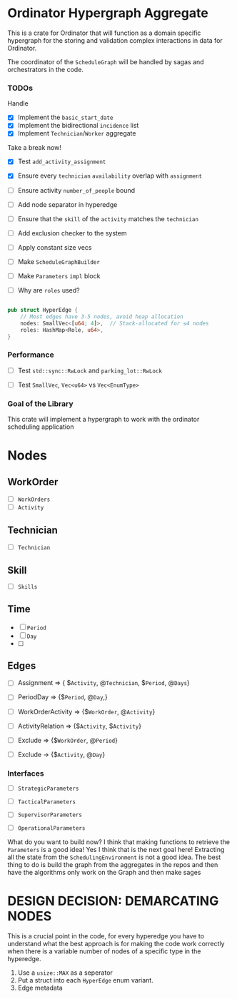 # Ordinator Hypergraph Aggregate


This is a crate for Ordinator that will function as a domain specific hypergraph
for the storing and validation complex interactions in  data for Ordinator.

The coordinator of the `ScheduleGraph` will be handled by sagas and orchestrators
in the code.

### TODOs 

Handle 
- [x] Implement the `basic_start_date`
- [x] Implement the bidirectional `incidence` list
- [x] Implement `Technician`/`Worker` aggregate

Take a break now!
- [x] Test `add_activity_assignment`
- [x] Ensure every `technician` `availability` overlap with `assignment`
- [ ] Ensure activity `number_of_people` bound
- [ ] Add node separator in hyperedge
- [ ] Ensure that the `skill` of the `activity` matches the `technician`

- [ ] Add exclusion checker to the system
- [ ] Apply constant size vecs
- [ ] Make `ScheduleGraphBuilder`
- [ ] Make `Parameters` `impl` block




- [ ] Why are `roles` used?
```rust

pub struct HyperEdge { 
    // Most edges have 3-5 nodes, avoid heap allocation
    nodes: SmallVec<[u64; 4]>,  // Stack-allocated for ≤4 nodes
    roles: HashMap<Role, u64>,
}
```


### Performance
- [ ] Test `std::sync::RwLock` and `parking_lot::RwLock`
- [ ] Test `SmallVec`, `Vec<u64>` vs `Vec<EnumType>`


### Goal of the Library
This crate will implement a hypergraph to work with the
ordinator scheduling application



# Nodes
## WorkOrder
- [ ] `WorkOrders`
- [ ] `Activity`

## Technician
- [ ] `Technician`

## Skill
- [ ] `Skills`


## Time
- [ ] `Period`
- [ ] `Day`
- [ ] 

## Edges
- [ ] Assignment => { $`Activity`, @`Technician`, $`Period`, @`Days`}

- [ ] PeriodDay => {$`Period`, @`Day`,}

- [ ] WorkOrderActivity => {$`WorkOrder`, @`Activity`}

- [ ] ActivityRelation => {$`Activity`, $`Activity`}

- [ ] Exclude => {$`WorkOrder`, @`Period`}
- [ ] Exclude -> {$`Activity`, @`Day`}

### Interfaces
- [ ] `StrategicParameters`
- [ ] `TacticalParameters`
- [ ] `SupervisorParameters`
- [ ] `OperationalParameters`


What do you want to build now? I think that making functions to retrieve the
`Parameters` is a good idea! Yes I think that is the next goal here! Extracting
all the state from the `SchedulingEnvironment` is not a good idea. The best
thing to do is build the graph from the aggregates in the repos and then
have the algorithms only work on the Graph and then make sages 

# DESIGN DECISION: DEMARCATING NODES
This is a crucial point in the code, for every hyperedge you have to understand what the
best approach is for making the code work correctly when there is a
variable number of nodes of a specific type in the hyperedge.

1. Use a `usize::MAX` as a seperator
2. Put a struct into each `HyperEdge` enum variant.
3. Edge metadata
